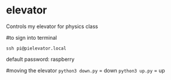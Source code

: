 # elevator
Controls my elevator for physics class

#to sign into terminal
```
ssh pi@pielevator.local
```
default password: raspberry

#moving the elevator
`python3 down.py` = down
`python3 up.py` = up 
